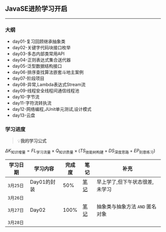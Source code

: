 ## JavaSE进阶学习开启
___
### 大纲
- day01-复习回顾继承抽象类
- day02-关键字代码块接口枚举
- day03-多态内部类常用API
- day04-正则表达式集合送代器
- day05-泛型数据结构接口
- day06-排序查找算法嵌套斗地主案例
- day07-阶段项目
- day08-异常,Lambda表达式Stream流 
- day09-线程安全线程间通信线程池
- day10-字节流
- day11-字符流转执流
- day12-网络编程,JUnit单元测试,设计模式
- day13-云盘
### 学习进度
>💡**我的学习公式**

 $`\Delta K_{\text{知识增量}} = FL_{\text{学习流量}} \times Q_{\text{知识质量}} \times (TS_{\text{技能树构建}} + DS_{\text{深度思路}} + EP_{\text{刻意练习}})
`$


|学习日期|学习内容|完成度|笔记|补充|
|---|---|---|---|---|
|`3月25日`|Day01的封装|50%|[笔记](Day01/notes.md)|早上学了,但下午状态很差,未学习|
|`3月26日`|||||
|`3月27日`|Day02|100%|[笔记](Day01/notes.md)|抽象类与抽象方法 `AND` 匿名对象|
|`3月28日`||||


